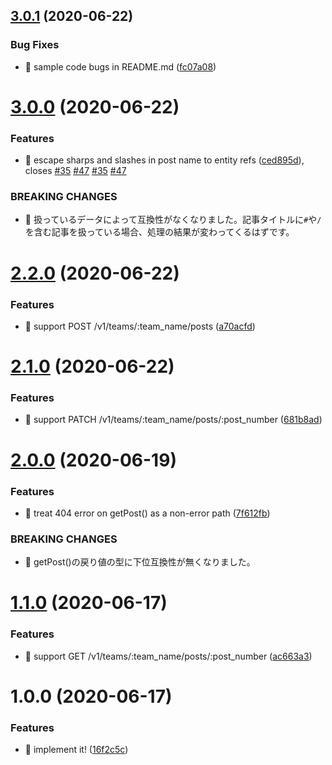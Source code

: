## [3.0.1](https://github.com/suin/esa-api/compare/v3.0.0...v3.0.1) (2020-06-22)


### Bug Fixes

* 🐛 sample code bugs in README.md ([fc07a08](https://github.com/suin/esa-api/commit/fc07a08b23d980872ed56dd3582fcdaff1fd0a8a))

# [3.0.0](https://github.com/suin/esa-api/compare/v2.2.0...v3.0.0) (2020-06-22)


### Features

* 🎸 escape sharps and slashes in post name to entity refs ([ced895d](https://github.com/suin/esa-api/commit/ced895d1253ac5ecb2116818ef83b34a82df3f20)), closes [#35](https://github.com/suin/esa-api/issues/35) [#47](https://github.com/suin/esa-api/issues/47) [#35](https://github.com/suin/esa-api/issues/35) [#47](https://github.com/suin/esa-api/issues/47)


### BREAKING CHANGES

* 🧨 扱っているデータによって互換性がなくなりました。記事タイトルに`#`や`/`を含む記事を扱っている場合、処理の結果が変わってくるはずです。

# [2.2.0](https://github.com/suin/esa-api/compare/v2.1.0...v2.2.0) (2020-06-22)


### Features

* 🎸 support POST /v1/teams/:team_name/posts ([a70acfd](https://github.com/suin/esa-api/commit/a70acfdf191ca24742571d9958b634ea2c85564a))

# [2.1.0](https://github.com/suin/esa-api/compare/v2.0.0...v2.1.0) (2020-06-22)


### Features

* 🎸 support PATCH /v1/teams/:team_name/posts/:post_number ([681b8ad](https://github.com/suin/esa-api/commit/681b8ade4ef1de3fed44a10d7a8a1bf774d24013))

# [2.0.0](https://github.com/suin/esa-api/compare/v1.1.0...v2.0.0) (2020-06-19)


### Features

* 🎸 treat 404 error on getPost() as a non-error path ([7f612fb](https://github.com/suin/esa-api/commit/7f612fb7ffb0bc6a8b5d1ca9d71e34dd6d271990))


### BREAKING CHANGES

* 🧨 getPost()の戻り値の型に下位互換性が無くなりました。

# [1.1.0](https://github.com/suin/esa-api/compare/v1.0.0...v1.1.0) (2020-06-17)


### Features

* 🎸 support GET /v1/teams/:team_name/posts/:post_number ([ac663a3](https://github.com/suin/esa-api/commit/ac663a3750f869b1dd88e229bc635e146ea35a90))

# 1.0.0 (2020-06-17)


### Features

* 🎸 implement it! ([16f2c5c](https://github.com/suin/esa-api/commit/16f2c5c936ea85b6e334b8e99d6f399a37cf98ec))
